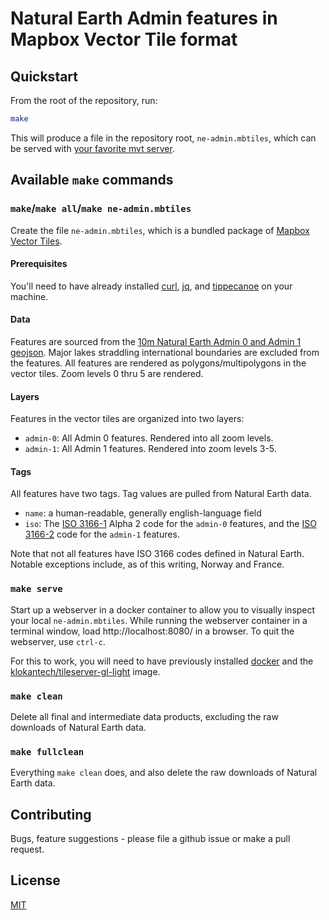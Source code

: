 # Natural Earth Admin features in Mapbox Vector Tile format

## Quickstart

From the root of the repository, run:

```sh
make
```

This will produce a file in the repository root, `ne-admin.mbtiles`, which can be served with [your favorite mvt server](https://github.com/mapbox/awesome-vector-tiles#servers).

## Available `make` commands

### `make`/`make all`/`make ne-admin.mbtiles`

Create the file `ne-admin.mbtiles`, which is a bundled package of [Mapbox Vector Tiles](https://www.mapbox.com/vector-tiles/).

#### Prerequisites

You'll need to have already installed [curl](https://curl.haxx.se/), [jq](https://stedolan.github.io/jq/), and [tippecanoe](https://github.com/mapbox/tippecanoe) on your machine.

#### Data

Features are sourced from the [10m Natural Earth Admin 0 and Admin 1 geojson](https://github.com/nvkelso/natural-earth-vector/tree/master/geojson). Major lakes straddling international boundaries are excluded from the features. All features are rendered as polygons/multipolygons in the vector tiles. Zoom levels 0 thru 5 are rendered.

#### Layers

Features in the vector tiles are organized into two layers:

* `admin-0`: All Admin 0 features. Rendered into all zoom levels.
* `admin-1`: All Admin 1 features. Rendered into zoom levels 3-5.

#### Tags

All features have two tags. Tag values are pulled from Natural Earth data.
* `name`: a human-readable, generally english-language field
* `iso`: The [ISO 3166-1](https://en.wikipedia.org/wiki/ISO_3166-1) Alpha 2 code for the `admin-0` features, and the [ISO 3166-2](https://en.wikipedia.org/wiki/ISO_3166-2) code for the `admin-1` features.

Note that not all features have ISO 3166 codes defined in Natural Earth. Notable exceptions include, as of this writing, Norway and France.

### `make serve`

Start up a webserver in a docker container to allow you to visually inspect your local `ne-admin.mbtiles`. While running the webserver container in a terminal window, load http://localhost:8080/ in a browser. To quit the webserver, use `ctrl-c`.

For this to work, you will need to have previously installed [docker](https://www.docker.com/) and the [klokantech/tileserver-gl-light](https://hub.docker.com/r/klokantech/tileserver-gl-light/) image.

### `make clean`

Delete all final and intermediate data products, excluding the raw downloads of Natural Earth data.

### `make fullclean`

Everything `make clean` does, and also delete the raw downloads of Natural Earth data.

## Contributing

Bugs, feature suggestions - please file a github issue or make a pull request.

## License

[MIT](https://github.com/travelmapaddict/natural-earth-admin-mvt/blob/master/LICENSE)
